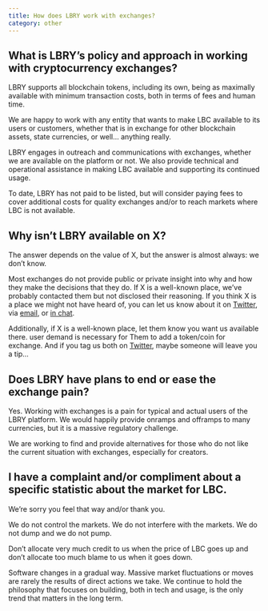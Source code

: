 ```yaml
---
title: How does LBRY work with exchanges?
category: other
---
```


## What is LBRY’s policy and approach in working with cryptocurrency exchanges?
LBRY supports all blockchain tokens, including its own, being as maximally available with minimum transaction costs, both in terms of fees and human time.

We are happy to work with any entity that wants to make LBC available to its users or customers, whether that is in exchange for other blockchain assets, state currencies, or well… anything really.

LBRY engages in outreach and communications with exchanges, whether we are available on the platform or not. We also provide technical and operational assistance in making LBC available and supporting its continued usage.

To date, LBRY has not paid to be listed, but will consider paying fees to cover additional costs for quality exchanges and/or to reach markets where LBC is not available.

## Why isn’t LBRY available on X?
The answer depends on the value of X, but the answer is almost always: we don’t know.

Most exchanges do not provide public or private insight into why and how they make the decisions that they do. If X is a well-known place, we’ve probably contacted them but not disclosed their reasoning. If you think X is a place we might not have heard of, you can let us know about it on [Twitter](https://twitter.com/lbryio), via [email](mailto:hello@lbry.com), or [in chat](https://chat.lbry.com).

Additionally, if X is a well-known place, let them know you want us available there. user demand is necessary for Them to add a token/coin for exchange. And if you tag us both on [Twitter](https://twitter.com/lbryio), maybe someone will leave you a tip…

## Does LBRY have plans to end or ease the exchange pain?
Yes. Working with exchanges is a pain for typical and actual users of the LBRY platform. We would happily provide onramps and offramps to many currencies, but it is a massive regulatory challenge.

We are working to find and provide alternatives for those who do not like the current situation with exchanges, especially for creators.

## I have a complaint and/or compliment about a specific statistic about the market for LBC.
We’re sorry you feel that way and/or thank you.

We do not control the markets. We do not interfere with the markets. We do not dump and we do not pump.

Don’t allocate very much credit to us when the price of LBC goes up and don’t allocate too much blame to us when it goes down.

Software changes in a gradual way. Massive market fluctuations or moves are rarely the results of direct actions we take. We continue to hold the philosophy that focuses on building, both in tech and usage, is the only trend that matters in the long term.
